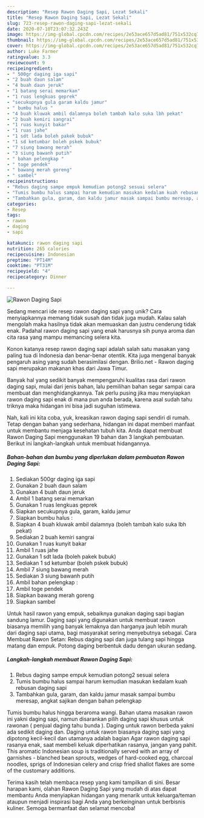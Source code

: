 ```yaml
---
description: "Resep Rawon Daging Sapi, Lezat Sekali"
title: "Resep Rawon Daging Sapi, Lezat Sekali"
slug: 723-resep-rawon-daging-sapi-lezat-sekali
date: 2020-07-10T23:07:32.243Z
image: https://img-global.cpcdn.com/recipes/2e53ace657d5ad81/751x532cq70/rawon-daging-sapi-foto-resep-utama.jpg
thumbnail: https://img-global.cpcdn.com/recipes/2e53ace657d5ad81/751x532cq70/rawon-daging-sapi-foto-resep-utama.jpg
cover: https://img-global.cpcdn.com/recipes/2e53ace657d5ad81/751x532cq70/rawon-daging-sapi-foto-resep-utama.jpg
author: Luke Farmer
ratingvalue: 3.3
reviewcount: 9
recipeingredient:
- " 500gr daging iga sapi"
- "2 buah daun salam"
- "4 buah daun jeruk"
- "1 batang serai memarkan"
- "1 ruas lengkuas geprek"
- "secukupnya gula garam kaldu jamur"
- " bumbu halus "
- "4 buah kluwak ambil dalamnya boleh tambah kalo suka lbh pekat"
- "2 buah kemiri sangrai"
- "1 ruas kunyit bakar"
- "1 ruas jahe"
- "1 sdt lada boleh pakek bubuk"
- "1 sd ketumbar boleh pskek bubuk"
- "7 siung bawang merah"
- "3 siung bawanh putih"
- " bahan pelengkap "
- " toge pendek"
- " bawang merah goreng"
- " sambel"
recipeinstructions:
- "Rebus daging sampe empuk kemudian potong2 sesuai selera"
- "Tumis bumbu halus sampai harum kemudian masukan kedalam kuah rebusan daging sapi"
- "Tambahkan gula, garam, dan kaldu jamur masak sampai bumbu meresap, angkat sajikan dengan bahan pelengkap"
categories:
- Resep
tags:
- rawon
- daging
- sapi

katakunci: rawon daging sapi 
nutrition: 265 calories
recipecuisine: Indonesian
preptime: "PT14M"
cooktime: "PT31M"
recipeyield: "4"
recipecategory: Dinner

---
```



![Rawon Daging Sapi](https://img-global.cpcdn.com/recipes/2e53ace657d5ad81/751x532cq70/rawon-daging-sapi-foto-resep-utama.jpg)

Sedang mencari ide resep rawon daging sapi yang unik? Cara menyiapkannya memang tidak susah dan tidak juga mudah. Kalau salah mengolah maka hasilnya tidak akan memuaskan dan justru cenderung tidak enak. Padahal rawon daging sapi yang enak harusnya sih punya aroma dan cita rasa yang mampu memancing selera kita.

Konon katanya resep rawon daging sapi adalah salah satu masakan yang paling tua di Indonesia dan benar-benar otentik. Kita juga mengenal banyak pengaruh asing yang sudah berasimilasi dengan. Brilio.net - Rawon daging sapi merupakan makanan khas dari Jawa Timur.

Banyak hal yang sedikit banyak mempengaruhi kualitas rasa dari rawon daging sapi, mulai dari jenis bahan, lalu pemilihan bahan segar sampai cara membuat dan menghidangkannya. Tak perlu pusing jika mau menyiapkan rawon daging sapi enak di mana pun anda berada, karena asal sudah tahu triknya maka hidangan ini bisa jadi suguhan istimewa.


Nah, kali ini kita coba, yuk, kreasikan rawon daging sapi sendiri di rumah. Tetap dengan bahan yang sederhana, hidangan ini dapat memberi manfaat untuk membantu menjaga kesehatan tubuh kita. Anda dapat membuat Rawon Daging Sapi menggunakan 19 bahan dan 3 langkah pembuatan. Berikut ini langkah-langkah untuk membuat hidangannya.

<!--inarticleads1-->

##### Bahan-bahan dan bumbu yang diperlukan dalam pembuatan Rawon Daging Sapi:

1. Sediakan  500gr daging iga sapi
1. Gunakan 2 buah daun salam
1. Gunakan 4 buah daun jeruk
1. Ambil 1 batang serai memarkan
1. Gunakan 1 ruas lengkuas geprek
1. Siapkan secukupnya gula, garam, kaldu jamur
1. Siapkan  bumbu halus :
1. Siapkan 4 buah kluwak ambil dalamnya (boleh tambah kalo suka lbh pekat)
1. Sediakan 2 buah kemiri sangrai
1. Gunakan 1 ruas kunyit bakar
1. Ambil 1 ruas jahe
1. Gunakan 1 sdt lada (boleh pakek bubuk)
1. Sediakan 1 sd ketumbar (boleh pskek bubuk)
1. Ambil 7 siung bawang merah
1. Sediakan 3 siung bawanh putih
1. Ambil  bahan pelengkap :
1. Ambil  toge pendek
1. Siapkan  bawang merah goreng
1. Siapkan  sambel


Untuk hasil rawon yang empuk, sebaiknya gunakan daging sapi bagian sandung lamur. Daging sapi yang digunakan untuk membuat rawon biasanya memilih yang banyak lemaknya dan harganya jauh lebih murah dari daging sapi utama, bagi masyarakat sering menyebutnya sebagai. Cara Membuat Rawon Setan: Rebus daging sapi dan juga tulang sapi hingga matang dan empuk. Potong daging berbentuk dadu dengan ukuran sedang. 

<!--inarticleads2-->

##### Langkah-langkah membuat Rawon Daging Sapi:

1. Rebus daging sampe empuk kemudian potong2 sesuai selera
1. Tumis bumbu halus sampai harum kemudian masukan kedalam kuah rebusan daging sapi
1. Tambahkan gula, garam, dan kaldu jamur masak sampai bumbu meresap, angkat sajikan dengan bahan pelengkap


Tumis bumbu halus hingga beraroma wangi. Bahan utama masakan rawon ini yakni daging sapi, namun disarankan pilih daging sapi khusus untuk rawonan ( penjual daging tahu bunda ). Daging untuk rawon berbeda yakni ada sedikit daging dan. Daging untuk rawon biasanya daging sapi yang dipotong kecil-kecil dan utamanya adalah bagian Agar rawon daging sapi rasanya enak, saat membeli keluak diperhatikan rasanya, jangan yang pahit. This aromatic Indonesian soup is traditionally served with an array of garnishes - blanched bean sprouts, wedges of hard-cooked egg, charcoal noodles, sprigs of Indonesian celery and crisp fried shallot flakes are some of the customary additions. 

Terima kasih telah membaca resep yang kami tampilkan di sini. Besar harapan kami, olahan Rawon Daging Sapi yang mudah di atas dapat membantu Anda menyiapkan hidangan yang menarik untuk keluarga/teman ataupun menjadi inspirasi bagi Anda yang berkeinginan untuk berbisnis kuliner. Semoga bermanfaat dan selamat mencoba!
